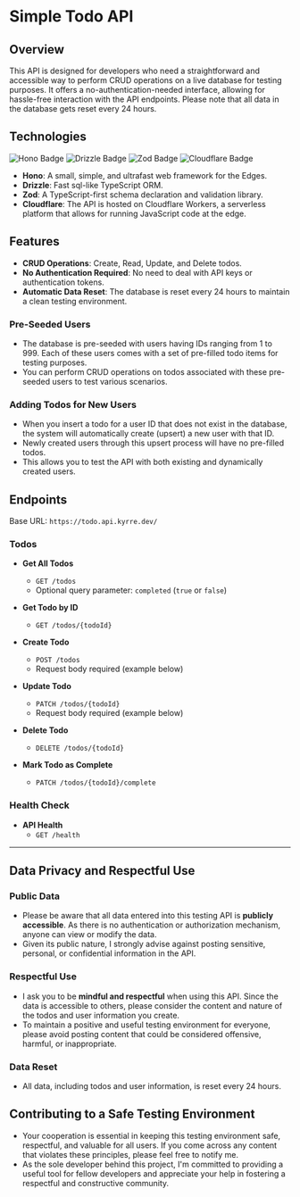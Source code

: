 # Simple Todo API

## Overview

This API is designed for developers who need a straightforward and accessible way to perform CRUD operations on a live database for testing purposes. It offers a no-authentication-needed interface, allowing for hassle-free interaction with the API endpoints. Please note that all data in the database gets reset every 24 hours.

## Technologies

![Hono Badge](https://img.shields.io/badge/Hono-E36002?logo=hono&logoColor=fff&style=flat)
![Drizzle Badge](https://img.shields.io/badge/Drizzle-C5F74F?logo=drizzle&logoColor=000&style=flat)
![Zod Badge](https://img.shields.io/badge/Zod-3E67B1?logo=zod&logoColor=fff&style=flat)
![Cloudflare Badge](https://img.shields.io/badge/Cloudflare-F38020?logo=cloudflare&logoColor=fff&style=flat)

- **Hono**: A small, simple, and ultrafast web framework for the Edges.
- **Drizzle**: Fast sql-like TypeScript ORM.
- **Zod**: A TypeScript-first schema declaration and validation library.
- **Cloudflare**: The API is hosted on Cloudflare Workers, a serverless platform that allows for running JavaScript code at the edge.

## Features

- **CRUD Operations**: Create, Read, Update, and Delete todos.
- **No Authentication Required**: No need to deal with API keys or authentication tokens.
- **Automatic Data Reset**: The database is reset every 24 hours to maintain a clean testing environment.

### Pre-Seeded Users

- The database is pre-seeded with users having IDs ranging from 1 to 999. Each of these users comes with a set of pre-filled todo items for testing purposes.
- You can perform CRUD operations on todos associated with these pre-seeded users to test various scenarios.

### Adding Todos for New Users

- When you insert a todo for a user ID that does not exist in the database, the system will automatically create (upsert) a new user with that ID.
- Newly created users through this upsert process will have no pre-filled todos.
- This allows you to test the API with both existing and dynamically created users.

## Endpoints

Base URL: `https://todo.api.kyrre.dev/`

### Todos

- **Get All Todos**

  - `GET /todos`
  - Optional query parameter: `completed` (`true` or `false`)

- **Get Todo by ID**

  - `GET /todos/{todoId}`

- **Create Todo**

  - `POST /todos`
  - Request body required (example below)

- **Update Todo**

  - `PATCH /todos/{todoId}`
  - Request body required (example below)

- **Delete Todo**

  - `DELETE /todos/{todoId}`

- **Mark Todo as Complete**
  - `PATCH /todos/{todoId}/complete`

### Health Check

- **API Health**
  - `GET /health`

---

## Data Privacy and Respectful Use

### Public Data

- Please be aware that all data entered into this testing API is **publicly accessible**. As there is no authentication or authorization mechanism, anyone can view or modify the data.
- Given its public nature, I strongly advise against posting sensitive, personal, or confidential information in the API.

### Respectful Use

- I ask you to be **mindful and respectful** when using this API. Since the data is accessible to others, please consider the content and nature of the todos and user information you create.
- To maintain a positive and useful testing environment for everyone, please avoid posting content that could be considered offensive, harmful, or inappropriate.

### Data Reset

- All data, including todos and user information, is reset every 24 hours.

## Contributing to a Safe Testing Environment

- Your cooperation is essential in keeping this testing environment safe, respectful, and valuable for all users. If you come across any content that violates these principles, please feel free to notify me.
- As the sole developer behind this project, I'm committed to providing a useful tool for fellow developers and appreciate your help in fostering a respectful and constructive community.
